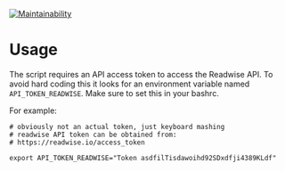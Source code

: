 [![Maintainability](https://api.codeclimate.com/v1/badges/5fbfe910749599952138/maintainability)](https://codeclimate.com/github/seanlaidlaw/Readwise-Highlights-Manager/maintainability)

# Usage

The script requires an API access token to access the Readwise API. To avoid hard coding this it looks for an environment variable named `API_TOKEN_READWISE`.
Make sure to set this in your bashrc.

For example:

```{bash}
# obviously not an actual token, just keyboard mashing
# readwise API token can be obtained from:
# https://readwise.io/access_token

export API_TOKEN_READWISE="Token asdfilTisdawoihd92SDxdfji4389KLdf"
```
